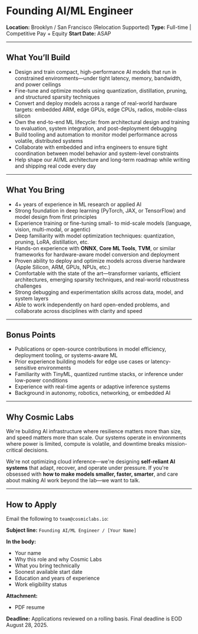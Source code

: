 # Founding AI/ML Engineer

**Location:** Brooklyn / San Francisco (Relocation Supported)
**Type:** Full-time | Competitive Pay + Equity
**Start Date:** ASAP

---

## What You’ll Build

* Design and train compact, high-performance AI models that run in constrained environments—under tight latency, memory, bandwidth, and power ceilings
* Fine-tune and optimize models using quantization, distillation, pruning, and structured sparsity techniques
* Convert and deploy models across a range of real-world hardware targets: embedded ARM, edge GPUs, edge CPUs, radios, mobile-class silicon
* Own the end-to-end ML lifecycle: from architectural design and training to evaluation, system integration, and post-deployment debugging
* Build tooling and automation to monitor model performance across volatile, distributed systems
* Collaborate with embedded and infra engineers to ensure tight coordination between model behavior and system-level constraints
* Help shape our AI/ML architecture and long-term roadmap while writing and shipping real code every day

---

## What You Bring

* 4+ years of experience in ML research or applied AI
* Strong foundation in deep learning (PyTorch, JAX, or TensorFlow) and model design from first principles
* Experience training or fine-tuning small- to mid-scale models (language, vision, multi-modal, or agentic)
* Deep familiarity with model optimization techniques: quantization, pruning, LoRA, distillation, etc.
* Hands-on experience with **ONNX**, **Core ML Tools**, **TVM**, or similar frameworks for hardware-aware model conversion and deployment
* Proven ability to deploy and optimize models across diverse hardware (Apple Silicon, ARM, GPUs, NPUs, etc.)
* Comfortable with the state of the art—transformer variants, efficient architectures, emerging sparsity techniques, and real-world robustness challenges
* Strong debugging and experimentation skills across data, model, and system layers
* Able to work independently on hard open-ended problems, and collaborate across disciplines with clarity and speed

---

## Bonus Points

* Publications or open-source contributions in model efficiency, deployment tooling, or systems-aware ML
* Prior experience building models for edge use cases or latency-sensitive environments
* Familiarity with TinyML, quantized runtime stacks, or inference under low-power conditions
* Experience with real-time agents or adaptive inference systems
* Background in autonomy, robotics, networking, or embedded AI

---

## Why Cosmic Labs

We're building AI infrastructure where resilience matters more than size, and speed matters more than scale. Our systems operate in environments where power is limited, compute is volatile, and downtime breaks mission-critical decisions.

We're not optimizing cloud inference—we're designing **self-reliant AI systems** that adapt, recover, and operate under pressure. If you're obsessed with **how to make models smaller, faster, smarter**, and care about making AI work beyond the lab—we want to talk.

---

## How to Apply

Email the following to `team@cosmiclabs.io`:

**Subject line:**
`Founding AI/ML Engineer / [Your Name]`

**In the body:**

* Your name
* Why this role and why Cosmic Labs
* What you bring technically
* Soonest available start date
* Education and years of experience
* Work eligibility status

**Attachment:**

* PDF resume

**Deadline:** Applications reviewed on a rolling basis. Final deadline is EOD August 28, 2025.
